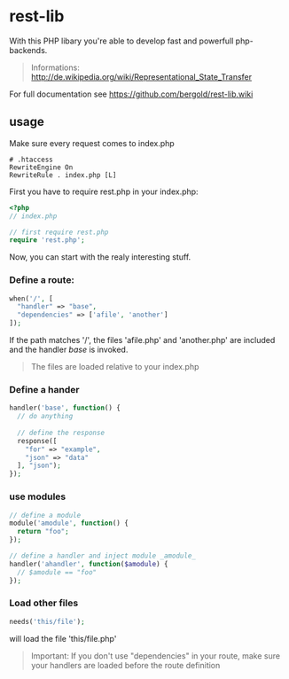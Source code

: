 rest-lib
========

With this PHP libary you're able to develop fast and powerfull php-backends.
> Informations: http://de.wikipedia.org/wiki/Representational_State_Transfer

For full documentation see https://github.com/bergold/rest-lib.wiki

usage
-----

Make sure every request comes to index.php
```
# .htaccess
RewriteEngine On
RewriteRule . index.php [L]
```

First you have to require rest.php in your index.php:
```php
<?php
// index.php

// first require rest.php
require 'rest.php';

```

Now, you can start with the realy interesting stuff.

### Define a route:
```php
when('/', [
  "handler" => "base",
  "dependencies" => ['afile', 'another']
]);
```
If the path matches '/', the files 'afile.php' and 'another.php' are included and the handler _base_ is invoked.
> The files are loaded relative to your index.php

### Define a hander
```php
handler('base', function() {
  // do anything
  
  // define the response
  response([
    "for" => "example",
    "json" => "data"
  ], "json");
});
```

### use modules
```php
// define a module
module('amodule', function() {
  return "foo";
});

// define a handler and inject module _amodule_
handler('ahandler', function($amodule) {
  // $amodule == "foo"
});
```


### Load other files
```php
needs('this/file');
```
will load the file 'this/file.php'

> Important: If you don't use "dependencies" in your route, make sure your handlers are loaded before the route definition
